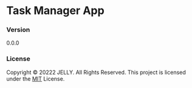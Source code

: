# Task Manager App

### Version
0.0.0

### License
Copyright © 20222 JELLY. All Rights Reserved. 
This project is licensed under the [MIT](LICENSE.txt) License. 